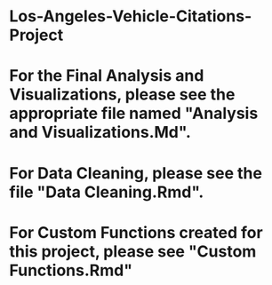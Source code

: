 # Los-Angeles-Vehicle-Citations-Project

# For the Final Analysis and Visualizations, please see the appropriate file named "Analysis and Visualizations.Md".

# For Data Cleaning, please see the file "Data Cleaning.Rmd".

# For Custom Functions created for this project, please see "Custom Functions.Rmd"

